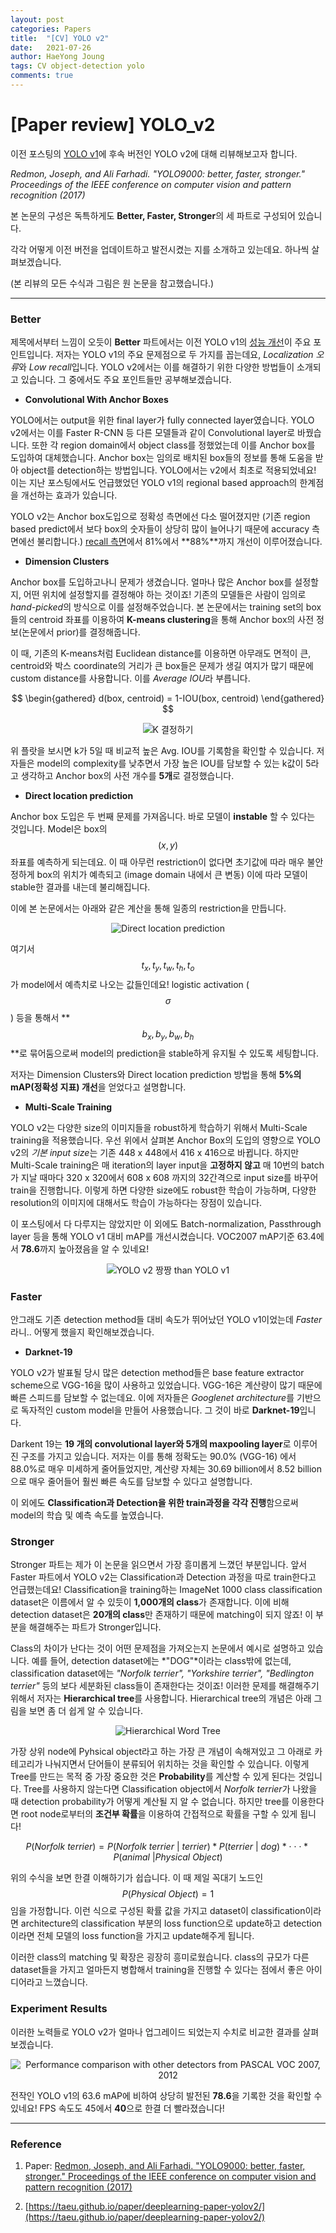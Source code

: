 ```yaml
---
layout: post
categories: Papers
title:  "[CV] YOLO v2"
date:   2021-07-26
author: HaeYong Joung
tags: CV object-detection yolo
comments: true
---
```


[Paper review] YOLO_v2 
===============

이전 포스팅의 [YOLO v1](https://decision-j.github.io/computer-vision/2021/05/31/Yolo_review.html)에 후속 버전인 YOLO v2에 대해 리뷰해보고자 합니다. 

*Redmon, Joseph, and Ali Farhadi. "YOLO9000: better, faster, stronger." Proceedings of the IEEE conference on computer vision and pattern recognition (2017)*

본 논문의 구성은 독특하게도 **Better, Faster, Stronger**의 세 파트로 구성되어 있습니다. 

각각 어떻게 이전 버전을 업데이트하고 발전시켰는 지를 소개하고 있는데요. 하나씩 살펴보겠습니다.

(본 리뷰의 모든 수식과 그림은 원 논문을 참고했습니다.)

- - -

### Better

제목에서부터 느낌이 오듯이 **Better** 파트에서는 이전 YOLO v1의 <u>성능 개선</u>이 주요 포인트입니다.  저자는 YOLO v1의 주요 문제점으로 두 가지를 꼽는데요, *Localization 오류*와 *Low recall*입니다. YOLO v2에서는 이를 해결하기 위한 다양한 방법들이 소개되고 있습니다. 그 중에서도 주요 포인트들만 공부해보겠습니다.

- **Convolutional With Anchor Boxes**

YOLO에서는 output을 위한 final layer가 fully connected layer였습니다. YOLO v2에서는 이를 Faster R-CNN 등 다른 모델들과 같이 Convolutional layer로 바꿨습니다. 또한 각 region domain에서 object class를 정했었는데 이를 Anchor box를 도입하여 대체했습니다. Anchor box는 임의로 배치된 box들의 정보를 통해 도움을 받아 object를 detection하는 방법입니다. YOLO에서는 v2에서 최초로 적용되었네요! 이는 지난 포스팅에서도 언급했었던 YOLO v1의 regional based approach의 한계점을 개선하는 효과가 있습니다.

YOLO v2는 Anchor box도입으로 정확성 측면에선 다소 떨어졌지만 (기존 region based predict에서 보다 box의 숫자들이 상당히 많이 늘어나기 때문에 accuracy 측면에선 불리합니다.) <u>recall 측면</u>에서 81%에서 **88%**까지 개선이 이루어졌습니다. 

- **Dimension Clusters**

Anchor box를 도입하고나니 문제가 생겼습니다. 얼마나 많은 Anchor box를 설정할지, 어떤 위치에 설정할지를 결정해야 하는 것이죠! 기존의 모델들은 사람이 임의로 *hand-picked*의 방식으로 이를 설정해주었습니다. 본 논문에서는 training set의 box들의 centroid 좌표를 이용하여 **K-means clustering**을 통해 Anchor box의 사전 정보(논문에서 prior)를 결정해줍니다. 

이 때, 기존의 K-means처럼 Euclidean distance를 이용하면 아무래도 면적이 큰, centroid와 박스 coordinate의 거리가 큰 box들은 문제가 생길 여지가 많기 때문에 custom distance를 사용합니다. 이를 *Average IOU*라 부릅니다.


$$
\begin{gathered}
d(box, centroid) = 1-IOU(box, centroid)
\end{gathered}
$$

<p align="center">
  <img src="https://decision-J.github.io/assets/computer_vision/YOLO_v2/kmeans.PNG" alt="K 결정하기"/>
</p>



위 플랏을 보시면 k가 5일 때 비교적 높은 Avg. IOU를 기록함을 확인할 수 있습니다. 저자들은 model의 complexity를 낮추면서 가장 높은 IOU를 담보할 수 있는 k값이 5라고 생각하고 Anchor box의 사전 개수를 **5개**로 결정했습니다.

- **Direct location prediction**

Anchor box 도입은 두 번째 문제를 가져옵니다. 바로 모델이 **instable** 할 수 있다는 것입니다. Model은 box의 $$(x,y)$$ 좌표를 예측하게 되는데요. 이 때 아무런 restriction이 없다면 초기값에 따라 매우 불안정하게 box의 위치가 예측되고 (image domain 내에서 큰 변동) 이에 따라 모델이 stable한 결과를 내는데 불리해집니다.

이에 본 논문에서는 아래와 같은 계산을 통해 일종의 restriction을 만듭니다.

<p align="center">
  <img src="https://decision-J.github.io/assets/computer_vision/YOLO_v2/direct_location_pred.PNG" alt="Direct location prediction"/>
</p>



여기서 $$t_x, t_y, t_w, t_h, t_o$$가 model에서 예측치로 나오는 값들인데요! logistic activation ($$\sigma$$) 등을 통해서 **$$b_x, b_y, b_w, b_h$$**로 묶어둠으로써 model의 prediction을 stable하게 유지될 수 있도록 세팅합니다. 

저자는 Dimension Clusters와 Direct location prediction 방법을 통해 **5%의 mAP(정확성 지표) 개선**을 얻었다고 설명합니다.

- **Multi-Scale Training**

YOLO v2는 다양한 size의 이미지들을 robust하게 학습하기 위해서 Multi-Scale training을 적용했습니다. 우선 위에서 살펴본 Anchor Box의 도입의 영향으로 YOLO v2의 *기본 input size*는 기존 448 x 448에서  416 x 416으로 바뀝니다. 하지만 Multi-Scale training은 매 iteration의 layer input을 **고정하지 않고** 매 10번의 batch가 지날 때마다 320 x 320에서 608 x 608 까지의 32간격으로 input size를 바꾸어 train을 진행합니다. 이렇게 하면 다양한 size에도 robust한 학습이 가능하며, 다양한 resolution의 이미지에 대해서도 학습이 가능하다는 장점이 있습니다. 

이 포스팅에서 다 다루지는 않았지만 이 외에도 Batch-normalization, Passthrough layer 등을 통해 YOLO v1 대비 mAP를 개선시켰습니다. VOC2007 mAP기준 63.4에서 **78.6**까지 높아졌음을 알 수 있네요! 

<p align="center">
  <img src="https://decision-J.github.io/assets/computer_vision/YOLO_v2/mAP_up.PNG" alt="YOLO v2 짱짱 than YOLO v1"/>
</p>





### Faster

안그래도 기존 detection method들 대비 속도가 뛰어났던 YOLO v1이었는데 *Faster*라니.. 어떻게 했을지 확인해보겠습니다.

* **Darknet-19**

YOLO v2가 발표될 당시 많은 detection method들은 base feature extractor scheme으로 VGG-16을 많이 사용하고 있었습니다. VGG-16은 계산량이 많기 때문에 빠른 스피드를 담보할 수 없는데요. 이에 저자들은 *Googlenet architecture*를 기반으로 독자적인 custom model을 만들어 사용했습니다. 그 것이 바로 **Darknet-19**입니다.

Darkent 19는 **19 개의 convolutional layer와 5개의 maxpooling layer**로 이루어진 구조를 가지고 있습니다. 저자는 이를 통해 정확도는 90.0% (VGG-16) 에서 88.0%로 매우 미세하게 줄어들었지만, 계산량 자체는 30.69 billion에서 8.52 billion으로 매우 줄어들어 훨씬 빠른 속도를 담보할 수 있다고 설명합니다.

이 외에도 **Classification과 Detection을 위한 train과정을 각각 진행**함으로써 model의 학습 및 예측 속도를 높였습니다. 





### Stronger

Stronger 파트는 제가 이 논문을 읽으면서 가장 흥미롭게 느꼈던 부분입니다. 앞서 Faster 파트에서 YOLO v2는 Classification과 Detection 과정을 따로 train한다고 언급했는데요! Classification을 training하는 ImageNet 1000 class classification dataset은 이름에서 알 수 있듯이 **1,000개의 class**가 존재합니다. 이에 비해 detection dataset은 **20개의 class**만 존재하기 때문에 matching이 되지 않죠! 이 부분을 해결해주는 파트가 Stronger입니다. 

Class의 차이가 난다는 것이 어떤 문제점을 가져오는지 논문에서 예시로 설명하고 있습니다. 예를 들어, detection dataset에는 *"DOG"*이라는 class밖에 없는데, classification dataset에는 *"Norfolk terrier", "Yorkshire terrier",  "Bedlington terrier"* 등의 보다 세분화된 class들이 존재한다는 것이죠! 이러한 문제를 해결해주기 위해서 저자는  **Hierarchical tree**를 사용합니다. Hierarchical tree의 개념은 아래 그림을 보면 좀 더 쉽게 알 수 있습니다.



<p align="center">
  <img src="https://decision-J.github.io/assets/computer_vision/YOLO_v2/tree.PNG" alt="Hierarchical Word Tree"/>
</p>



가장 상위 node에 Pyhsical object라고 하는 가장 큰 개념이 속해져있고 그 아래로 카테고리가 나눠지면서 단어들이 분류되어 위치하는 것을 확인할 수 있습니다. 이렇게 Tree를 만드는 목적 중 가장 중요한 것은 **Probability**를 계산할 수 있게 된다는 것입니다. Tree를 사용하지 않는다면 Classification object에서 *Norfolk terrier*가 나왔을 때 detection probability가 어떻게 계산될 지 알 수 없습니다. 하지만 tree를 이용한다면 root node로부터의 **조건부 확률**을 이용하여 간접적으로 확률을 구할 수 있게 됩니다!




$$
P(\textit{Norfolk terrier})=P(\textit{Norfolk terrier }|\textit{ terrier}) * P(\textit{terrier }|\textit{ dog}) *\cdot\cdot\cdot * P(\textit{animal } | \textit{Physical Object})
$$



위의 수식을 보면 한결 이해하기가 쉽습니다. 이 때 제일 꼭대기 노드인 $$P(\textit{Physical Object})=1$$임을 가정합니다. 이런 식으로 구성된 확률 값을 가지고 dataset이 classification이라면 architecture의 classification 부분의 loss function으로 update하고 detection이라면 전체 모델의 loss function을 가지고 update해주게 됩니다.

이러한 class의 matching 및 확장은 굉장히 흥미로웠습니다. class의 규모가 다른 dataset들을 가지고 얼마든지 병합해서 training을 진행할 수 있다는 점에서 좋은 아이디어라고 느꼈습니다.



### Experiment Results
이러한 노력들로 YOLO v2가 얼마나 업그레이드 되었는지 수치로 비교한 결과를 살펴보겠습니다.

<p align="center">
  <img src="https://decision-J.github.io/assets/computer_vision/YOLO_v2/result.PNG" alt="Performance comparison with other detectors from PASCAL VOC 2007, 2012"/>
</p>

전작인 YOLO v1의 63.6 mAP에 비하여 상당히 발전된 **78.6**을 기록한 것을 확인할 수 있네요! FPS 속도도 45에서 **40**으로 한결 더 빨라졌습니다!



- - -
### Reference

1. Paper: [Redmon, Joseph, and Ali Farhadi. "YOLO9000: better, faster, stronger." Proceedings of the IEEE conference on computer vision and pattern recognition (2017)](https://arxiv.org/pdf/1612.08242.pdf)

2. [https://taeu.github.io/paper/deeplearning-paper-yolov2/](https://taeu.github.io/paper/deeplearning-paper-yolov2/)

